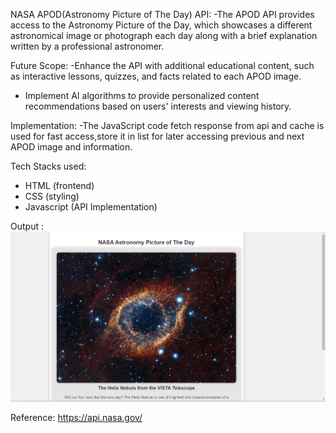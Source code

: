NASA APOD(Astronomy Picture of The Day) API:
-The APOD API provides access to the Astronomy Picture of the Day, which showcases a different astronomical image or photograph each day along with a brief explanation written by a professional astronomer.

Future Scope:
-Enhance the API with additional educational content, such as interactive lessons, quizzes, and facts related to each APOD image.
- Implement AI algorithms to provide personalized content recommendations based on users' interests and viewing history.

Implementation:
-The JavaScript code fetch response from api and  cache is used for fast access,store it in list for later accessing previous and next APOD image and information.

Tech Stacks used:
 - HTML (frontend)
 - CSS (styling)
 - Javascript (API Implementation)

Output :
![Output](image-1.png)


Reference:
https://api.nasa.gov/
